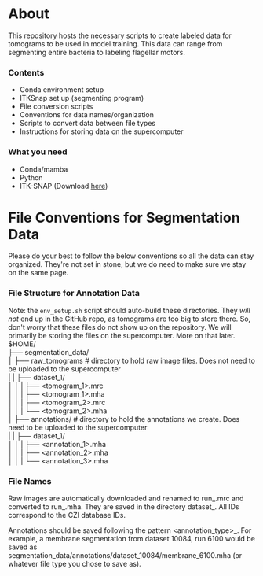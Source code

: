 # About
This repository hosts the necessary scripts to create labeled data for tomograms to be used in model training. This data can range from segmenting entire bacteria to labeling flagellar motors.
### Contents
- Conda environment setup
- ITKSnap set up (segmenting program)
- File conversion scripts
- Conventions for data names/organization
- Scripts to convert data between file types
- Instructions for storing data on the supercomputer

### What you need
- Conda/mamba
- Python
- ITK-SNAP (Download [here](http://www.itksnap.org/pmwiki/pmwiki.php?n=Downloads.SNAP3))

# File Conventions for Segmentation Data
Please do your best to follow the below conventions so all the data can stay organized. They're not set in stone, but we do need to make sure we stay on the same page.

### File Structure for Annotation Data
Note: the `env_setup.sh` script should auto-build these directories. They *will not* end up in the GitHub repo, as tomograms are too big to store there. So, don't worry that these files do not show up on the repository. We will primarily be storing the files on the supercomputer. More on that later.
$HOME/  
├── segmentation_data/  
│   ├── raw_tomograms # directory to hold raw image files. Does not need to be uploaded to the supercomputer  
|   |   ├── dataset_1/  
│   │   |   ├── <tomogram_1>.mrc  
│   │   |   ├── <tomogram_1>.mha  
│   │   |   ├── <tomogram_2>.mrc  
│   │   |   └── <tomogram_2>.mha  
│   ├── annotations/ # directory to hold the annotations we create. Does need to be uploaded to the supercomputer  
|   |   ├── dataset_1/  
│   │   |   ├── <annotation_1>.mha  
│   │   |   ├── <annotation_2>.mha  
│   │   |   └── <annotation_3>.mha  

### File Names
Raw images are automatically downloaded and renamed to run_<runID>.mrc and converted to run_<runID>.mha. They are saved in the directory dataset_<datasetID>. All IDs correspond to the CZI database IDs.

Annotations should be saved following the pattern <annotation_type>_<runID>. For example, a membrane segmentation from dataset 10084, run 6100 would be saved as segmentation_data/annotations/dataset_10084/membrane_6100.mha (or whatever file type you chose to save as).